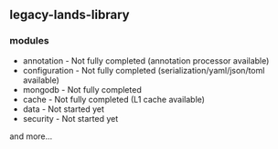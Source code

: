 ## legacy-lands-library

### modules

- annotation        - Not fully completed (annotation processor available)
- configuration     - Not fully completed (serialization/yaml/json/toml available)
- mongodb           - Not fully completed
- cache             - Not fully completed (L1 cache available)
- data              - Not started yet
- security          - Not started yet

and more...
